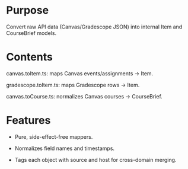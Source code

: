 # Purpose

Convert raw API data (Canvas/Gradescope JSON) into internal Item and CourseBrief models.

# Contents

canvas.toItem.ts: maps Canvas events/assignments → Item.

gradescope.toItem.ts: maps Gradescope rows → Item.

canvas.toCourse.ts: normalizes Canvas courses → CourseBrief.

# Features

- Pure, side-effect-free mappers.

- Normalizes field names and timestamps.

- Tags each object with source and host for cross-domain merging.
